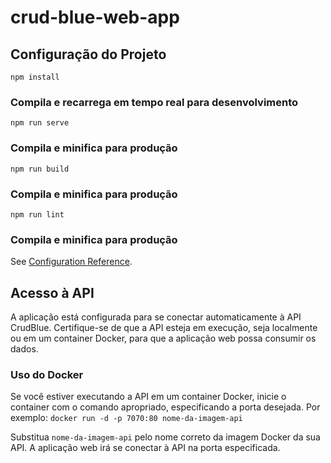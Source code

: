 # crud-blue-web-app

## Configuração do Projeto
```
npm install
```

### Compila e recarrega em tempo real para desenvolvimento
```
npm run serve
```

### Compila e minifica para produção
```
npm run build
```

### Compila e minifica para produção
```
npm run lint
```

### Compila e minifica para produção
See [Configuration Reference](https://cli.vuejs.org/config/).

## Acesso à API

A aplicação está configurada para se conectar automaticamente à API CrudBlue. Certifique-se de que a API esteja em execução, seja localmente ou em um container Docker, para que a aplicação web possa consumir os dados.

### Uso do Docker

Se você estiver executando a API em um container Docker, inicie o container com o comando apropriado, especificando a porta desejada. Por exemplo:
    `docker run -d -p 7070:80 nome-da-imagem-api`

Substitua `nome-da-imagem-api` pelo nome correto da imagem Docker da sua API. A aplicação web irá se conectar à API na porta especificada.

